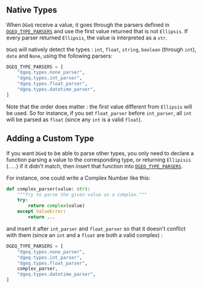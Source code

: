 #

## Native Types

When `DGeQ` receive a value, it goes through the parsers defined in
[`DGEQ_TYPE_PARSERS`](settings.md#dgeq_type_parsers) and use the first value returned that is
not `Ellipsis`. If every parser returned `Ellipsis`, the value is interpreted as a `str`.

`DGeQ` will natively detect the types : `int`, `float`, `string`, `boolean` (through `int`), `date`
and `None`, using the following parsers:

```python
DGEQ_TYPE_PARSERS = [
    "dgeq.types.none_parser",
    "dgeq.types.int_parser",
    "dgeq.types.float_parser",
    "dgeq.types.datetime_parser",
]
```

Note that the order does matter : the first value different from `Ellipsis`
will be used. So for instance, if you set `float_parser` before `int_parser`, all `int`
will be parsed as `float` (since any `int` is a valid `float`).

## Adding a Custom Type

If you want `DGeQ` to be able to parse other types, you only need to declare a function parsing
a value to the corresponding type, or returning `Ellipisis` (`...`) if it didn't match, then insert
that function into [`DGEQ_TYPE_PARSERS`](settings.md#dgeq_type_parsers).

For instance, one could write a Complex Number like this:

```python
def complex_parser(value: str):
    """Try to parse the given value as a complex."""
    try:
        return complex(value)
    except ValueError:
        return ...
```

and insert it after `int_parser` and `float_parser` so that it doesn't conflict with them
(since an `int` and a `float` are both a valid complex) :

```python
DGEQ_TYPE_PARSERS = [
    "dgeq.types.none_parser",
    "dgeq.types.int_parser",
    "dgeq.types.float_parser",
    complex_parser,
    "dgeq.types.datetime_parser",
]
```
